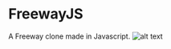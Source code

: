 # FreewayJS
A Freeway clone made in Javascript.
![alt text](ttps://drive.google.com/file/d/1Ux5pfzes9CArDFcffEvK-J7mLoGqDvDU/view?usp=sharing)
